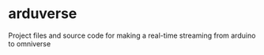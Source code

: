# arduverse
Project files and source code for making a real-time streaming from arduino to omniverse
